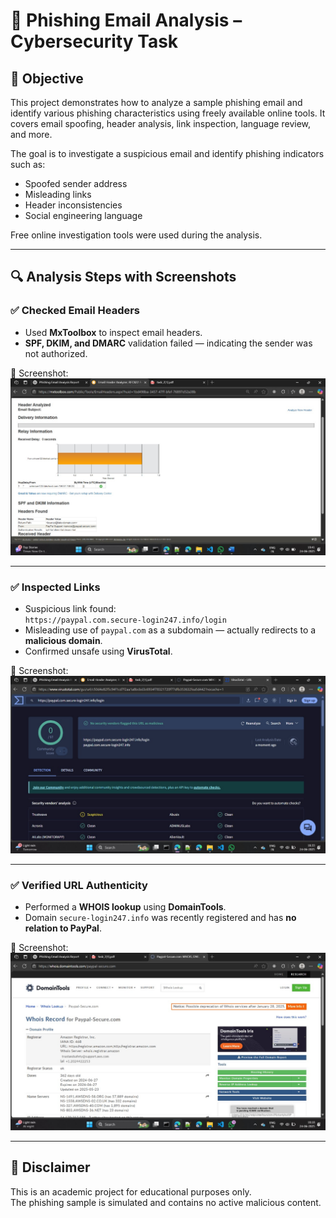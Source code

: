 # 📧 Phishing Email Analysis – Cybersecurity Task

## 🎯 Objective

This project demonstrates how to analyze a sample phishing email and identify various phishing characteristics using freely available online tools. It covers email spoofing, header analysis, link inspection, language review, and more.

The goal is to investigate a suspicious email and identify phishing indicators such as:
- Spoofed sender address  
- Misleading links  
- Header inconsistencies  
- Social engineering language  

Free online investigation tools were used during the analysis.

---

## 🔍 Analysis Steps with Screenshots

### ✅ Checked Email Headers
- Used **MxToolbox** to inspect email headers.
- **SPF, DKIM, and DMARC** validation failed — indicating the sender was not authorized.

📸 Screenshot:  
![Header Analysis](screenshots/header_analysis.jpg)

---

### ✅ Inspected Links
- Suspicious link found:  
  `https://paypal.com.secure-login247.info/login`
- Misleading use of `paypal.com` as a subdomain — actually redirects to a **malicious domain**.
- Confirmed unsafe using **VirusTotal**.

📸 Screenshot:  
![VirusTotal Link Check](screenshots/virustotal_link_check.jpg)

---

### ✅ Verified URL Authenticity
- Performed a **WHOIS lookup** using **DomainTools**.
- Domain `secure-login247.info` was recently registered and has **no relation to PayPal**.

📸 Screenshot:  
![WHOIS Analysis](screenshots/spoofed_email.jpg)

---

## 🔐 Disclaimer

This is an academic project for educational purposes only.  
The phishing sample is simulated and contains no active malicious content.
